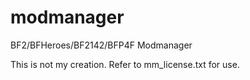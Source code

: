 modmanager
==========

BF2/BFHeroes/BF2142/BFP4F Modmanager

This is not my creation. Refer to mm_license.txt for use.
